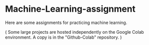 # Machine-Learning-assignment

Here are some assignments for practicing machine learning. 

( Some large projects are hosted independently on the Google Colab environment. A copy is in the "Github-Colab" repository. )

